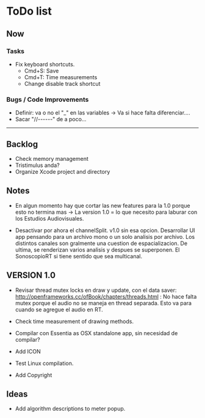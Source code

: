 # ToDo list

## Now
### Tasks 


- Fix keyboard shortcuts.
    - Cmd+S: Save 
    - Cmd+T: Time measurements
    - Change disable track shortcut

### Bugs / Code Improvements
- Definir: va o no el "_" en las variables ->  Va si hace falta diferenciar....
- Sacar "//------" de a poco...


**********************************************************************************************

## Backlog
- Check memory management
- Tristimulus anda?
- Organize Xcode project and directory

## Notes
- En algun momento hay que cortar las new features para la 1.0 porque esto no termina mas -> La version 1.0 = lo que necesito para laburar con los Estudios Audiovisuales. 

- Desactivar por ahora el channelSplit. v1.0 sin esa opcion. Desarrollar UI app pensando para un archivo mono o un solo analisis por archivo. Los distintos canales son gralmente una cuestion de espacializacion. De ultima, se renderizan varios analisis y despues se superponen. El SonoscopioRT si tiene sentido que sea multicanal.



## VERSION 1.0
- Revisar thread mutex locks en draw y update, con el data saver: http://openframeworks.cc/ofBook/chapters/threads.html : No hace falta mutex porque el audio no se maneja en thread separada. Esto va para cuando se agregue el audio en RT.

- Check time measurement of drawing methods.
- Compilar con Essentia as OSX standalone app, sin necesidad de compilar?
- Add ICON
- Test Linux compilation.
- Add Copyright


## Ideas
- Add algorithm descriptions to meter popup.



    




